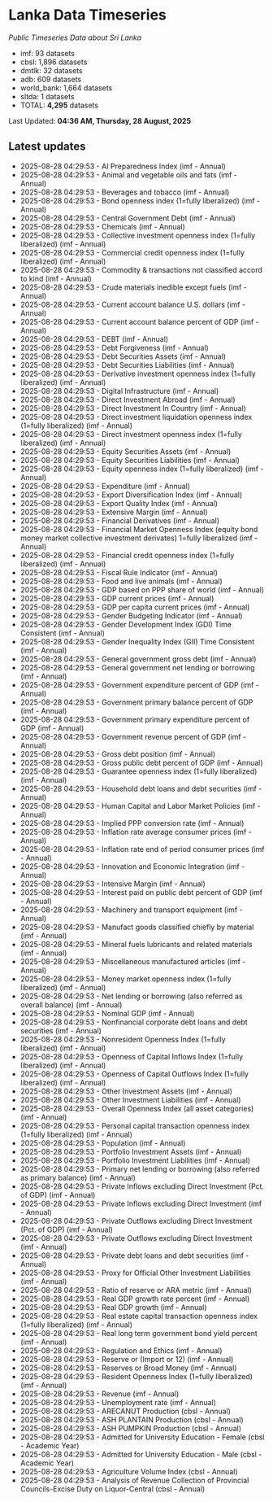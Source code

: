 # Lanka Data Timeseries
*Public Timeseries Data about Sri Lanka*

* imf: 93 datasets
* cbsl: 1,896 datasets
* dmtlk: 32 datasets
* adb: 609 datasets
* world_bank: 1,664 datasets
* sltda: 1 datasets
* TOTAL: **4,295** datasets

Last Updated: **04:36 AM, Thursday, 28 August, 2025**

## Latest updates

* 2025-08-28 04:29:53 - AI Preparedness Index (imf - Annual)
* 2025-08-28 04:29:53 - Animal and vegetable oils and fats (imf - Annual)
* 2025-08-28 04:29:53 - Beverages and tobacco (imf - Annual)
* 2025-08-28 04:29:53 - Bond openness index (1=fully liberalized) (imf - Annual)
* 2025-08-28 04:29:53 - Central Government Debt (imf - Annual)
* 2025-08-28 04:29:53 - Chemicals (imf - Annual)
* 2025-08-28 04:29:53 - Collective investment openness index (1=fully liberalized) (imf - Annual)
* 2025-08-28 04:29:53 - Commercial credit openness index (1=fully liberalized) (imf - Annual)
* 2025-08-28 04:29:53 - Commodity & transactions not classified accord to kind (imf - Annual)
* 2025-08-28 04:29:53 - Crude materials inedible except fuels (imf - Annual)
* 2025-08-28 04:29:53 - Current account balance U.S. dollars (imf - Annual)
* 2025-08-28 04:29:53 - Current account balance percent of GDP (imf - Annual)
* 2025-08-28 04:29:53 - DEBT (imf - Annual)
* 2025-08-28 04:29:53 - Debt Forgiveness (imf - Annual)
* 2025-08-28 04:29:53 - Debt Securities Assets (imf - Annual)
* 2025-08-28 04:29:53 - Debt Securities Liabilities (imf - Annual)
* 2025-08-28 04:29:53 - Derivative investment openness index (1=fully liberalized) (imf - Annual)
* 2025-08-28 04:29:53 - Digital Infrastructure (imf - Annual)
* 2025-08-28 04:29:53 - Direct Investment Abroad (imf - Annual)
* 2025-08-28 04:29:53 - Direct Investment In Country (imf - Annual)
* 2025-08-28 04:29:53 - Direct investment liquidation openness index (1=fully liberalized) (imf - Annual)
* 2025-08-28 04:29:53 - Direct investment openness index (1=fully liberalized) (imf - Annual)
* 2025-08-28 04:29:53 - Equity Securities Assets (imf - Annual)
* 2025-08-28 04:29:53 - Equity Securities Liabilities (imf - Annual)
* 2025-08-28 04:29:53 - Equity openness index (1=fully liberalized) (imf - Annual)
* 2025-08-28 04:29:53 - Expenditure (imf - Annual)
* 2025-08-28 04:29:53 - Export Diversification Index (imf - Annual)
* 2025-08-28 04:29:53 - Export Quality Index (imf - Annual)
* 2025-08-28 04:29:53 - Extensive Margin (imf - Annual)
* 2025-08-28 04:29:53 - Financial Derivatives (imf - Annual)
* 2025-08-28 04:29:53 - Financial Market Openness Index (equity bond money market collective investment derivates) 1=fully liberalized (imf - Annual)
* 2025-08-28 04:29:53 - Financial credit openness index (1=fully liberalized) (imf - Annual)
* 2025-08-28 04:29:53 - Fiscal Rule Indicator (imf - Annual)
* 2025-08-28 04:29:53 - Food and live animals (imf - Annual)
* 2025-08-28 04:29:53 - GDP based on PPP share of world (imf - Annual)
* 2025-08-28 04:29:53 - GDP current prices (imf - Annual)
* 2025-08-28 04:29:53 - GDP per capita current prices (imf - Annual)
* 2025-08-28 04:29:53 - Gender Budgeting Indicator (imf - Annual)
* 2025-08-28 04:29:53 - Gender Development Index (GDI) Time Consistent (imf - Annual)
* 2025-08-28 04:29:53 - Gender Inequality Index (GII) Time Consistent (imf - Annual)
* 2025-08-28 04:29:53 - General government gross debt (imf - Annual)
* 2025-08-28 04:29:53 - General government net lending or borrowing (imf - Annual)
* 2025-08-28 04:29:53 - Government expenditure percent of GDP (imf - Annual)
* 2025-08-28 04:29:53 - Government primary balance percent of GDP (imf - Annual)
* 2025-08-28 04:29:53 - Government primary expenditure percent of GDP (imf - Annual)
* 2025-08-28 04:29:53 - Government revenue percent of GDP (imf - Annual)
* 2025-08-28 04:29:53 - Gross debt position (imf - Annual)
* 2025-08-28 04:29:53 - Gross public debt percent of GDP (imf - Annual)
* 2025-08-28 04:29:53 - Guarantee openness index (1=fully liberalized) (imf - Annual)
* 2025-08-28 04:29:53 - Household debt loans and debt securities (imf - Annual)
* 2025-08-28 04:29:53 - Human Capital and Labor Market Policies (imf - Annual)
* 2025-08-28 04:29:53 - Implied PPP conversion rate (imf - Annual)
* 2025-08-28 04:29:53 - Inflation rate average consumer prices (imf - Annual)
* 2025-08-28 04:29:53 - Inflation rate end of period consumer prices (imf - Annual)
* 2025-08-28 04:29:53 - Innovation and Economic Integration (imf - Annual)
* 2025-08-28 04:29:53 - Intensive Margin (imf - Annual)
* 2025-08-28 04:29:53 - Interest paid on public debt percent of GDP (imf - Annual)
* 2025-08-28 04:29:53 - Machinery and transport equipment (imf - Annual)
* 2025-08-28 04:29:53 - Manufact goods classified chiefly by material (imf - Annual)
* 2025-08-28 04:29:53 - Mineral fuels lubricants and related materials (imf - Annual)
* 2025-08-28 04:29:53 - Miscellaneous manufactured articles (imf - Annual)
* 2025-08-28 04:29:53 - Money market openness index (1=fully liberalized) (imf - Annual)
* 2025-08-28 04:29:53 - Net lending or borrowing (also referred as overall balance) (imf - Annual)
* 2025-08-28 04:29:53 - Nominal GDP (imf - Annual)
* 2025-08-28 04:29:53 - Nonfinancial corporate debt loans and debt securities (imf - Annual)
* 2025-08-28 04:29:53 - Nonresident Openness Index (1=fully liberalized) (imf - Annual)
* 2025-08-28 04:29:53 - Openness of Capital Inflows Index (1=fully liberalized) (imf - Annual)
* 2025-08-28 04:29:53 - Openness of Capital Outflows Index (1=fully liberalized) (imf - Annual)
* 2025-08-28 04:29:53 - Other Investment Assets (imf - Annual)
* 2025-08-28 04:29:53 - Other Investment Liabilities (imf - Annual)
* 2025-08-28 04:29:53 - Overall Openness Index (all asset categories) (imf - Annual)
* 2025-08-28 04:29:53 - Personal capital transaction openness index (1=fully liberalized) (imf - Annual)
* 2025-08-28 04:29:53 - Population (imf - Annual)
* 2025-08-28 04:29:53 - Portfolio Investment Assets (imf - Annual)
* 2025-08-28 04:29:53 - Portfolio Investment Liabilities (imf - Annual)
* 2025-08-28 04:29:53 - Primary net lending or borrowing (also referred as primary balance) (imf - Annual)
* 2025-08-28 04:29:53 - Private Inflows excluding Direct Investment (Pct. of GDP) (imf - Annual)
* 2025-08-28 04:29:53 - Private Inflows excluding Direct Investment (imf - Annual)
* 2025-08-28 04:29:53 - Private Outflows excluding Direct Investment (Pct. of GDP) (imf - Annual)
* 2025-08-28 04:29:53 - Private Outflows excluding Direct Investment (imf - Annual)
* 2025-08-28 04:29:53 - Private debt loans and debt securities (imf - Annual)
* 2025-08-28 04:29:53 - Proxy for Official Other Investment Liabilities (imf - Annual)
* 2025-08-28 04:29:53 - Ratio of reserve or ARA metric (imf - Annual)
* 2025-08-28 04:29:53 - Real GDP growth rate percent (imf - Annual)
* 2025-08-28 04:29:53 - Real GDP growth (imf - Annual)
* 2025-08-28 04:29:53 - Real estate capital transaction openness index (1=fully liberalized) (imf - Annual)
* 2025-08-28 04:29:53 - Real long term government bond yield percent (imf - Annual)
* 2025-08-28 04:29:53 - Regulation and Ethics (imf - Annual)
* 2025-08-28 04:29:53 - Reserve or (Import or 12) (imf - Annual)
* 2025-08-28 04:29:53 - Reserves or Broad Money (imf - Annual)
* 2025-08-28 04:29:53 - Resident Openness Index (1=fully liberalized) (imf - Annual)
* 2025-08-28 04:29:53 - Revenue (imf - Annual)
* 2025-08-28 04:29:53 - Unemployment rate (imf - Annual)
* 2025-08-28 04:29:53 - ARECANUT Production (cbsl - Annual)
* 2025-08-28 04:29:53 - ASH PLANTAIN Production (cbsl - Annual)
* 2025-08-28 04:29:53 - ASH PUMPKIN Production (cbsl - Annual)
* 2025-08-28 04:29:53 - Admitted for University Education - Female (cbsl - Academic Year)
* 2025-08-28 04:29:53 - Admitted for University Education - Male (cbsl - Academic Year)
* 2025-08-28 04:29:53 - Agriculture Volume Index (cbsl - Annual)
* 2025-08-28 04:29:53 - Analysis of Revenue Collection of Provincial Councils-Excise Duty on Liquor-Central (cbsl - Annual)